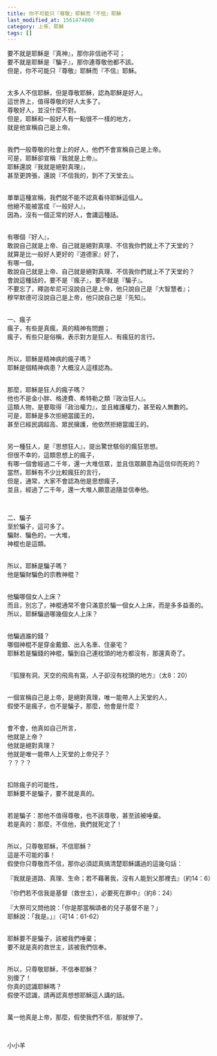 ```yaml
---
title: 你不可能只『尊敬』耶穌而『不信』耶穌
last_modified_at: 1561474800
category: 上帝、耶穌
tags: []
---
```


<p>要不就是耶穌是『真神』，那你非信祂不可；<br>
要不就是耶穌是『騙子』，那你連尊敬他都不該。<br>
但是，你不可能只『尊敬』耶穌而『不信』耶穌。</p>

<p><br>
太多人不信耶穌，但是尊敬耶穌，認為耶穌是好人。<br>
這世界上，值得尊敬的好人太多了。<br>
尊敬好人，並沒什麼不對。<br>
但是，耶穌和一般好人有一點很不一樣的地方，<br>
就是他宣稱自己是上帝。</p>

<p><br>
我們一般尊敬的社會上的好人，他們不會宣稱自己是上帝。<br>
可是，耶穌卻宣稱『我就是上帝』。<br>
耶穌還說『我就是絕對真理』，<br>
甚至更誇張，還說『不信我的，到不了天堂去』。</p>

<p><br>
單單這種宣稱，我們就不能不認真看待耶穌這個人。<br>
他絕不能被當成『一般好人』，<br>
因為，沒有一個正常的好人，會講這種話。</p>

<p><br>
有哪個『好人』，<br>
敢說自己就是上帝、自己就是絕對真理、不信我你們就上不了天堂的？<br>
就算是比一般好人更好的『道德家』好了，<br>
有哪一個，<br>
敢說自己就是上帝、自己就是絕對真理、不信我你們就上不了天堂的？<br>
會說這種話的，要不是『瘋子』，要不就是『騙子』。<br>
不要忘了，釋迦牟尼可沒說自己是上帝，他只說自己是『大智慧者』；<br>
穆罕默德可沒說自己是上帝，他只說自己是『先知』。</p>

<p><br>
一、瘋子<br>
瘋子，有些是真瘋，真的精神有問題；<br>
瘋子，有些只是俗稱，表示對方是狂人、有瘋狂的言行。</p>

<p><br>
所以，耶穌是精神病的瘋子嗎？<br>
耶穌是個精神病患？大概沒人這樣認為。</p>

<p><br>
那麼，耶穌是狂人的瘋子嗎？<br>
他也不是金小胖、格達費、希特勒之類『政治狂人』。<br>
這類人物，是要取得『政治權力』，並且維護權力，甚至殺人無數的。<br>
可是，耶穌是多次拒絕當國王的，<br>
甚至已經民調超高、眾民擁護，他依然拒絕當國王的。</p>

<p><br>
另一種狂人，是『思想狂人』，提出驚世駭俗的瘋狂思想。<br>
但很不幸的，這類思想上的瘋子，<br>
有哪一個會經過二千年，還一大堆信眾，並且信眾願意為這信仰而死的？<br>
當然，耶穌有不少比較瘋狂的言行，<br>
但是，通常，大家不會認為他是思想瘋子，<br>
並且，經過了二千年，還一大堆人願意追隨並信奉他。</p>

<p>&nbsp;</p>

<p>二、騙子<br>
至於騙子，這可多了。<br>
騙財、騙色的，一大堆，<br>
神棍也是這類。</p>

<p><br>
所以，耶穌是騙子嗎？<br>
他是騙財騙色的宗教神棍？</p>

<p><br>
他騙哪個女人上床？<br>
而且，別忘了，神棍通常不會只滿意於騙一個女人上床，而是多多益善的。<br>
所以，耶穌騙過哪幾個女人上床？</p>

<p><br>
他騙過誰的錢？<br>
哪個神棍不是穿金戴銀、出入名車、住豪宅？<br>
耶穌若是騙錢的神棍，騙到自己連枕頭的地方都沒有，那還真奇了。</p>

<p><br>
『狐狸有洞，天空的飛鳥有窩，人子卻沒有枕頭的地方』（太8：20）</p>

<p><br>
一個宣稱自己是上帝，是絕對真理，唯一能帶人上天堂的人，<br>
假使不是瘋子，也不是騙子，那麼，他會是什麼？</p>

<p><br>
會不會，他真如自己所言，<br>
他就是上帝？<br>
他就是絕對真理？<br>
他就是唯一能帶人上天堂的上帝兒子？<br>
？？？？</p>

<p><br>
扣除瘋子的可能性，<br>
耶穌要不是騙子，要不就是真的。</p>

<p><br>
若是騙子：那他不值得尊敬，也不該尊敬，甚至該被唾棄。<br>
若是真的：那麼，不信他，我們就死定了！</p>

<p><br>
所以，只尊敬耶穌，不信耶穌？<br>
這是不可能的事！<br>
假使你只尊敬而不信，那你必須認真搞清楚耶穌講過的這幾句話：</p>

<p>『我就是道路、真理、生命；若不藉著我，沒有人能到父那裡去』（約14：6）</p>

<p>『你們若不信我是基督（救世主），必要死在罪中』（約8：24）</p>

<p>『大祭司又問他說：「你是那當稱頌者的兒子基督不是？」<br>
耶穌說：「我是。」』（可14：61-62）</p>

<p><br>
耶穌要不是騙子，該被我們唾棄；<br>
要不就是真的救世主，該被我們信奉。</p>

<p><br>
所以，只尊敬耶穌，不信奉耶穌？<br>
別傻了！<br>
你真的認識耶穌嗎？<br>
假使不認識，請再認真想想耶穌這人講的話。</p>

<p><br>
萬一他真是上帝，那麼，假使我們不信，那就慘了。</p>

<p>&nbsp;</p>

<p>小小羊</p>

